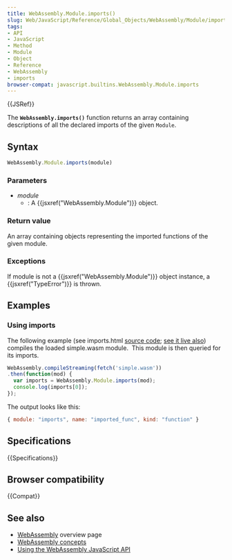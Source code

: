 ```yaml
---
title: WebAssembly.Module.imports()
slug: Web/JavaScript/Reference/Global_Objects/WebAssembly/Module/imports
tags:
- API
- JavaScript
- Method
- Module
- Object
- Reference
- WebAssembly
- imports
browser-compat: javascript.builtins.WebAssembly.Module.imports
---
```

{{JSRef}}

The **`WebAssembly.imports()`** function returns an array containing
descriptions of all the declared imports of the given `Module`.

## Syntax

```js
WebAssembly.Module.imports(module)
```

### Parameters

- _module_
  - : A {{jsxref("WebAssembly.Module")}} object.

### Return value

An array containing objects representing the imported functions of the given
module.

### Exceptions

If module is not a {{jsxref("WebAssembly.Module")}} object instance,
a {{jsxref("TypeError")}} is thrown.

## Examples

### Using imports

The following example (see imports.html
[source code](https://github.com/mdn/webassembly-examples/blob/master/js-api-examples/imports.html);
[see it live also](https://mdn.github.io/webassembly-examples/js-api-examples/imports.html))
compiles the loaded simple.wasm module.  This module is then queried for its
imports.

```js
WebAssembly.compileStreaming(fetch('simple.wasm'))
.then(function(mod) {
  var imports = WebAssembly.Module.imports(mod);
  console.log(imports[0]);
});
```

The output looks like this:

```js
{ module: "imports", name: "imported_func", kind: "function" }
```

## Specifications

{{Specifications}}

## Browser compatibility

{{Compat}}

## See also

- [WebAssembly](/en-US/docs/WebAssembly) overview page
- [WebAssembly concepts](/en-US/docs/WebAssembly/Concepts)
- [Using the WebAssembly JavaScript API](/en-US/docs/WebAssembly/Using_the_JavaScript_API)
